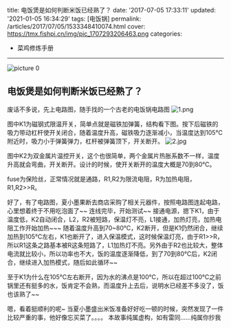 title: 电饭煲是如何判断米饭已经熟了？
date: '2017-07-05 17:33:11'
updated: '2021-01-05 16:34:29'
tags: [电饭锅]
permalink: /articles/2017/07/05/1533348410074.html
cover: https://tmx.fishpi.cn/img/pic_1707293206463.png
categories: 
- 菜鸡修炼手册

---
![picture 0](https://tmx.fishpi.cn/img/pic_1707293206463.png)  


## 电饭煲是如何判断米饭已经熟了？

<!--more-->

废话不多说，先上电路图，随手找的一个古老的电饭锅电路图
![1.png](https://tmx.fishpi.cn/img/20201231103652160.png)

图中K1为磁钢式限温开关，简单点就是磁铁加弹簧，结构看下图。按下后磁铁的吸力带动杠杆使开关闭合，随着温度升高，磁铁吸力逐渐减小，当温度达到105℃附近时，吸力小于弹簧弹力，杠杆被弹簧顶下，开关断开。
![2.jpg](https://tmx.fishpi.cn/img/20201231103752363.jpg)

图中K2为双金属片温控开关，这个也很简单，两个金属片热胀系数不一样，温度升高就会弯曲，开关断开。设计的时候，使开关断开的温度大概是70到80℃。

fuse为保险丝，正常情况就是通路，R1,R2为限流电阻，R为加热电阻，R1,R2>>R。

好了，有了电路图，夏小墨果断去商店采购了相关元器件，按照电路图连起电路，心里想着终于不用吃泡面了~~
连线完毕，开始测试~~
接通电源，摁下K1，由于温度低，K2自动闭合，L2，R2被短路，保温灯不亮，L1接通，加热灯亮，加热电阻工作开始加热~~~ 随着温度升高到70~80℃，K2断开，但是K1仍然闭合，继续加热到105℃左右，K1也断开了，进入保温模式，这时候保温灯亮，由于R1>>R，所以R1这条之路基本被R这条短路了，L1加热灯不亮。另外由于R2也比较大，整体电流就比较小，所以功率也不大，饭的温度逐渐降低，到了70到80℃后，K2闭合，继续进入加热模式，随后如此循环~~

至于K1为什么在105℃左右断开，因为水的沸点是100℃，所以在超过100℃之前锅里还有挺多的水，饭肯定不会熟，而温度升上去后，说明水已经差不多没了，饭也该熟了~~

嗯，看着挺顺利的呢~
当夏小墨盛出米饭准备好好吃一顿的时候，突然发现了一件比较严重的事，他好像忘买菜了。。。。
本故事纯属虚构，如有雷同……纯属你抄我

